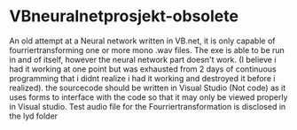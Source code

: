 # VBneuralnetprosjekt-obsolete
An old attempt at a Neural network written in VB.net, it is only capable of fourriertransforming one or more mono .wav files. The exe is able to be run in and of itself, however the neural network part doesn't work. (I believe i had it working at one point but was exhausted from 2 days of continuous programming that i didnt realize i had it working and destroyed it before i realized). the sourcecode should be written in Visual Studio (Not code) as it uses forms to interface with the code so that it may only be viewed properly in Visual studio.
Test audio file for the Fourriertransformation is disclosed in the lyd folder
